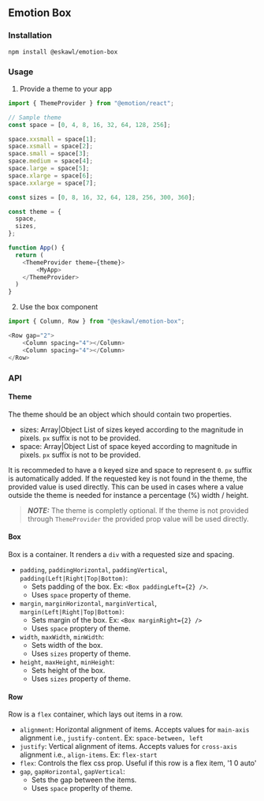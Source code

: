 ## Emotion Box

### Installation

```npm install @eskawl/emotion-box```

### Usage

1. Provide a theme to your app

```js
import { ThemeProvider } from "@emotion/react";

// Sample theme
const space = [0, 4, 8, 16, 32, 64, 128, 256];

space.xxsmall = space[1];
space.xsmall = space[2];
space.small = space[3];
space.medium = space[4];
space.large = space[5];
space.xlarge = space[6];
space.xxlarge = space[7];

const sizes = [0, 8, 16, 32, 64, 128, 256, 300, 360];

const theme = {
  space,
  sizes,
};

function App() {
  return (
    <ThemeProvider theme={theme}>
        <MyApp>
    </ThemeProvider>
  )
}
```

2. Use the box component

```js
import { Column, Row } from "@eskawl/emotion-box";

<Row gap="2">
    <Column spacing="4"></Column>
    <Column spacing="4"></Column>
</Row>
```

### API

#### Theme
The theme should be an object which should contain two properties.
- sizes: Array|Object List of sizes keyed according to the magnitude in pixels. `px` suffix is not to be provided.
- space: Array|Object List of space keyed according to magnitude in pixels. `px` suffix is not to be provided.

It is recommeded to have a `0` keyed size and space to represent `0`. `px` suffix is automatically added.
If the requested key is not found in the theme, the provided value is used directly. This can be used in cases where a value
outside the theme is needed for instance a percentage (%) width / height.

> **_NOTE:_**  The theme is completly optional. If the theme is not provided through `ThemeProvider` the provided prop value will be used directly.

#### Box
Box is a container. It renders a `div` with a requested size and spacing.

- `padding`, `paddingHorizontal`, `paddingVertical`, `padding(Left|Right|Top|Bottom)`: 
  - Sets padding of the box. Ex: `<Box paddingLeft={2} />`.
  - Uses `space` property of theme.
- `margin`, `marginHorizontal`, `marginVertical`, `margin(Left|Right|Top|Bottom)`: 
  - Sets margin of the box. Ex: `<Box marginRight={2} />`
  - Uses `space` proptery of theme.
- `width`, `maxWidth`, `minWidth`: 
  - Sets width of the box.
  - Uses `sizes` property of theme.
- `height`, `maxHeight`, `minHeight`: 
  - Sets height of the box.
  - Uses `sizes` property of theme.

#### Row
Row is a `flex` container, which lays out items in a row.
- `alignment`: Horizontal alignment of items. Accepts values for `main-axis` alignment i.e., `justify-content`. Ex: `space-between, left`
- `justify`: Vertical alignment of items. Accepts values for `cross-axis` alignment i.e., `align-items`. Ex: `flex-start`
- `flex`: Controls the flex css prop. Useful if this row is a flex item, '1 0 auto'
- `gap`, `gapHorizontal`, `gapVertical`: 
  - Sets the gap between the items.
  - Uses `space` properlty of theme.